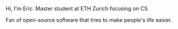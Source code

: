 Hi, I'm Eric. Master student at ETH Zurich focusing on CS

Fan of open-source software that tries to make people's life easier.
